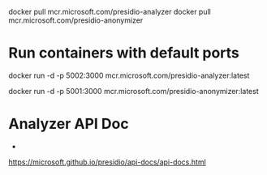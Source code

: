 docker pull mcr.microsoft.com/presidio-analyzer
docker pull mcr.microsoft.com/presidio-anonymizer

# Run containers with default ports
docker run -d -p 5002:3000 mcr.microsoft.com/presidio-analyzer:latest

docker run -d -p 5001:3000 mcr.microsoft.com/presidio-anonymizer:latest

# Analyzer API Doc
 -
https://microsoft.github.io/presidio/api-docs/api-docs.html